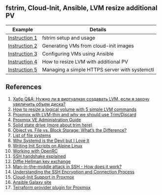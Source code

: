## fstrim, Cloud-Init, Ansible, LVM resize additional PV ##

| Example | Details |
|------|-------|
| [Instruction 1](./fstrim_timer.md) | fstrim setup and usage |
| [Instruction 2](./cloudinit.md) | Generating VMs from cloud-init images |
| [Instruction 3](./ansible.md) | Configuring VMs using Ansible |
| [Instruction 4](./lvm_resize_additional_pv.md) | How to resize LVM with additional PV |
| [Instruction 5](./systemctl.md) | Managing a simple HTTPS server with systemctl |

## References ##

1. [Хабр Q&A: Нужно ли в виртуалках создавать LVM, если я захочу увеличить объем диска?](https://qna.habr.com/q/671189)
2. [How to resize a logical volume with 5 simple LVM commands](https://www.redhat.com/sysadmin/resize-lvm-simple)
3. [Proxmox with LVM-thin and why we should use Trim/Discard](https://gist.github.com/hostberg/86bfaa81e50cc0666f1745e1897c0a56)
4. [Proxmox VE Administration Guide](https://pve.proxmox.com/pve-docs/pve-admin-guide.html)
5. [Solid state drive (more about trim here)](https://wiki.archlinux.org/title/Solid_state_drive)
6. [Object vs. File vs. Block Storage: What’s the Difference?](https://www.ibm.com/cloud/blog/object-vs-file-vs-block-storage)
7. [List of file systems](https://en.wikipedia.org/wiki/List_of_file_systems)
8. [Why Systemd is the Devil but I Love It](https://www.youtube.com/watch?v=hc7J-zWEty8)
9. [Writing Init Scripts on Alpine Linux](https://wiki.alpinelinux.org/wiki/Writing_Init_Scripts)
10. [Working with OpenRC](https://docs.alpinelinux.org/user-handbook/0.1a/Working/openrc.html)
11. [SSH handshake explained](https://goteleport.com/blog/ssh-handshake-explained/)
12. [Diffie Hellman key exchange](https://en.wikipedia.org/wiki/Diffie%E2%80%93Hellman_key_exchange)
13. [Man-in-the-middle attack in SSH - How does it work?](https://www.ssh.com/academy/attack/man-in-the-middle#various-ways-to-prevent-the-attack)
14. [Understanding the SSH Encryption and Connection Process](https://www.digitalocean.com/community/tutorials/understanding-the-ssh-encryption-and-connection-process)
15. [Cloud-Init Support in Proxmox](https://pve.proxmox.com/wiki/Cloud-Init_Support)
16. [Ansible Galaxy site](https://galaxy.ansible.com/)
17. [Terraform provider plugin for Proxmox](https://github.com/Telmate/terraform-provider-proxmox)